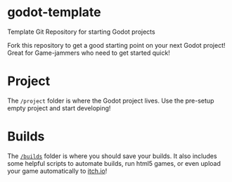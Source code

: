 # godot-template
Template Git Repository for starting Godot projects

Fork this repository to get a good starting point on your next Godot project! Great for Game-jammers who need to get started quick!

# Project
The `/project` folder is where the Godot project lives. Use the pre-setup empty project and start developing!

# Builds
The [`/builds`](/builds) folder is where you should save your builds. It also includes some helpful scripts to automate builds, run html5 games, or even upload your game automatically to [itch.io](itch.io)!